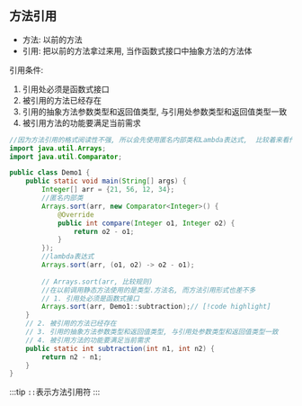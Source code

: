 ## 方法引用

- 方法: 以前的方法
- 引用: 把以前的方法拿过来用, 当作函数式接口中抽象方法的方法体

引用条件:

1. 引用处必须是函数式接口
2. 被引用的方法已经存在
3. 引用的抽象方法参数类型和返回值类型, 与引用处参数类型和返回值类型一致
4. 被引用方法的功能要满足当前需求

```java
//因为方法引用的格式阅读性不强, 所以会先使用匿名内部类和Lambda表达式,  比较着来看作用
import java.util.Arrays;
import java.util.Comparator;

public class Demo1 {
    public static void main(String[] args) {
        Integer[] arr = {21, 56, 12, 34};
        //匿名内部类
        Arrays.sort(arr, new Comparator<Integer>() {
            @Override
            public int compare(Integer o1, Integer o2) {
                return o2 - o1;
            }
        });
        //lambda表达式
        Arrays.sort(arr, (o1, o2) -> o2 - o1);
        
        // Arrays.sort(arr, 比较规则)
        //在以前调用静态方法使用的是类型.方法名, 而方法引用形式也差不多
        // 1. 引用处必须是函数式接口
        Arrays.sort(arr, Demo1::subtraction);// [!code highlight]
    }
    // 2. 被引用的方法已经存在
    // 3. 引用的抽象方法参数类型和返回值类型, 与引用处参数类型和返回值类型一致
    // 4. 被引用方法的功能要满足当前需求
    public static int subtraction(int n1, int n2) {
        return n2 - n1;
    }
}
```

:::tip
`::`表示方法引用符
:::